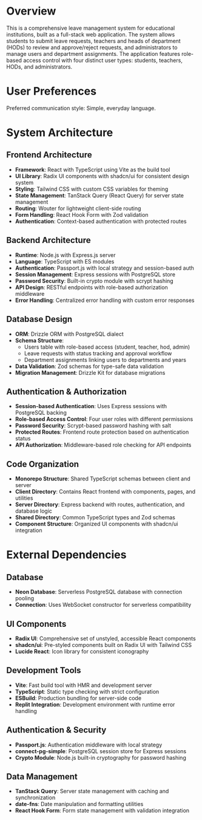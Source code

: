 # Overview

This is a comprehensive leave management system for educational institutions, built as a full-stack web application. The system allows students to submit leave requests, teachers and heads of department (HODs) to review and approve/reject requests, and administrators to manage users and department assignments. The application features role-based access control with four distinct user types: students, teachers, HODs, and administrators.

# User Preferences

Preferred communication style: Simple, everyday language.

# System Architecture

## Frontend Architecture
- **Framework**: React with TypeScript using Vite as the build tool
- **UI Library**: Radix UI components with shadcn/ui for consistent design system
- **Styling**: Tailwind CSS with custom CSS variables for theming
- **State Management**: TanStack Query (React Query) for server state management
- **Routing**: Wouter for lightweight client-side routing
- **Form Handling**: React Hook Form with Zod validation
- **Authentication**: Context-based authentication with protected routes

## Backend Architecture
- **Runtime**: Node.js with Express.js server
- **Language**: TypeScript with ES modules
- **Authentication**: Passport.js with local strategy and session-based auth
- **Session Management**: Express sessions with PostgreSQL store
- **Password Security**: Built-in crypto module with scrypt hashing
- **API Design**: RESTful endpoints with role-based authorization middleware
- **Error Handling**: Centralized error handling with custom error responses

## Database Design
- **ORM**: Drizzle ORM with PostgreSQL dialect
- **Schema Structure**: 
  - Users table with role-based access (student, teacher, hod, admin)
  - Leave requests with status tracking and approval workflow
  - Department assignments linking users to departments and years
- **Data Validation**: Zod schemas for type-safe data validation
- **Migration Management**: Drizzle Kit for database migrations

## Authentication & Authorization
- **Session-based Authentication**: Uses Express sessions with PostgreSQL backing
- **Role-based Access Control**: Four user roles with different permissions
- **Password Security**: Scrypt-based password hashing with salt
- **Protected Routes**: Frontend route protection based on authentication status
- **API Authorization**: Middleware-based role checking for API endpoints

## Code Organization
- **Monorepo Structure**: Shared TypeScript schemas between client and server
- **Client Directory**: Contains React frontend with components, pages, and utilities
- **Server Directory**: Express backend with routes, authentication, and database logic
- **Shared Directory**: Common TypeScript types and Zod schemas
- **Component Structure**: Organized UI components with shadcn/ui integration

# External Dependencies

## Database
- **Neon Database**: Serverless PostgreSQL database with connection pooling
- **Connection**: Uses WebSocket constructor for serverless compatibility

## UI Components
- **Radix UI**: Comprehensive set of unstyled, accessible React components
- **shadcn/ui**: Pre-styled components built on Radix UI with Tailwind CSS
- **Lucide React**: Icon library for consistent iconography

## Development Tools
- **Vite**: Fast build tool with HMR and development server
- **TypeScript**: Static type checking with strict configuration
- **ESBuild**: Production bundling for server-side code
- **Replit Integration**: Development environment with runtime error handling

## Authentication & Security
- **Passport.js**: Authentication middleware with local strategy
- **connect-pg-simple**: PostgreSQL session store for Express sessions
- **Crypto Module**: Node.js built-in cryptography for password hashing

## Data Management
- **TanStack Query**: Server state management with caching and synchronization
- **date-fns**: Date manipulation and formatting utilities
- **React Hook Form**: Form state management with validation integration